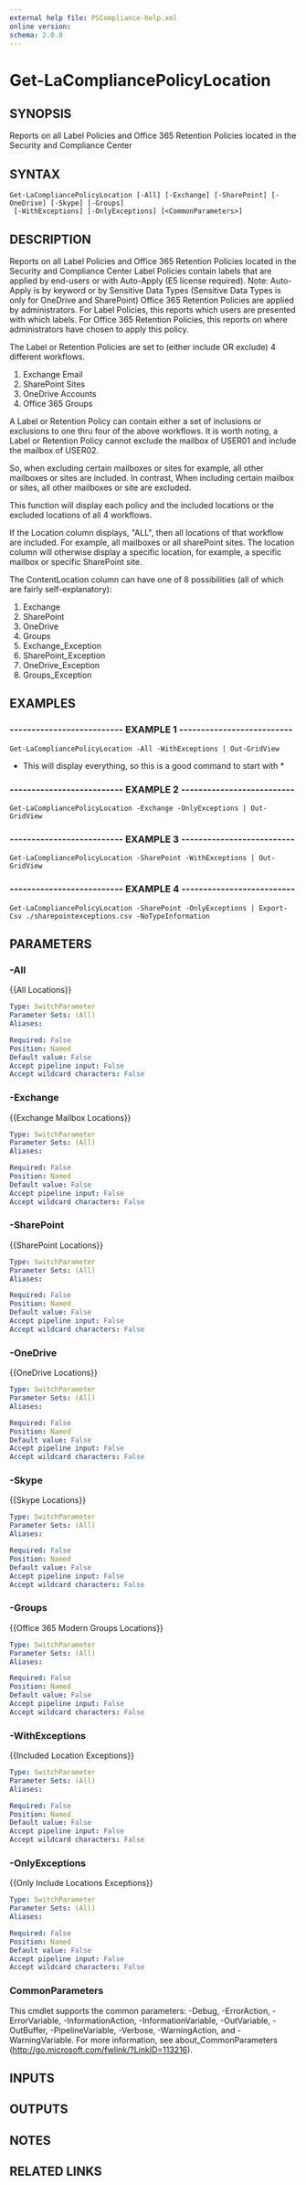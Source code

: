 ```yaml
---
external help file: PSCompliance-help.xml
online version: 
schema: 2.0.0
---
```


# Get-LaCompliancePolicyLocation

## SYNOPSIS
Reports on all Label Policies and Office 365 Retention Policies located in the Security and Compliance Center

## SYNTAX

```
Get-LaCompliancePolicyLocation [-All] [-Exchange] [-SharePoint] [-OneDrive] [-Skype] [-Groups]
 [-WithExceptions] [-OnlyExceptions] [<CommonParameters>]
```

## DESCRIPTION
Reports on all Label Policies and Office 365 Retention Policies located in the Security and Compliance Center
Label Policies contain labels that are applied by end-users or with Auto-Apply (E5 license required).
Note: Auto-Apply is by keyword or by Sensitive Data Types (Sensitive Data Types is only for OneDrive and SharePoint)
Office 365 Retention Policies are applied by administrators.
For Label Policies, this reports which users are presented with which labels.
For Office 365 Retention Policies, this reports on where administrators have chosen to apply this policy.

The Label or Retention Policies are set to (either include OR exclude) 4 different workflows.
 
1. Exchange Email
2. SharePoint Sites
3. OneDrive Accounts
4. Office 365 Groups

A Label or Retention Policy can contain either a set of inclusions or exclusions to one thru four of the above workflows.
It is worth noting, a Label or Retention Policy cannot exclude the mailbox of USER01 and include the mailbox of USER02.
 
So, when excluding certain mailboxes or sites for example, all other mailboxes or sites are included.
In contrast, When including certain mailbox or sites, all other mailboxes or site are excluded.

This function will display each policy and the included locations or the excluded locations of all 4 workflows.

If the Location column displays, "ALL", then all locations of that workflow are included.
For example, all mailboxes or all sharePoint sites.
The location column will otherwise display a specific location, for example, a specific mailbox or specific SharePoint site.

The ContentLocation column can have one of 8 possibilities (all of which are fairly self-explanatory):

1. Exchange
2. SharePoint
3. OneDrive
4. Groups
5. Exchange_Exception
6. SharePoint_Exception
7. OneDrive_Exception
8. Groups_Exception

## EXAMPLES

### -------------------------- EXAMPLE 1 --------------------------
```
Get-LaCompliancePolicyLocation -All -WithExceptions | Out-GridView
```

* This will display everything, so this is a good command to start with *

### -------------------------- EXAMPLE 2 --------------------------
```
Get-LaCompliancePolicyLocation -Exchange -OnlyExceptions | Out-GridView
```

### -------------------------- EXAMPLE 3 --------------------------
```
Get-LaCompliancePolicyLocation -SharePoint -WithExceptions | Out-GridView
```

### -------------------------- EXAMPLE 4 --------------------------
```
Get-LaCompliancePolicyLocation -SharePoint -OnlyExceptions | Export-Csv ./sharepointexceptions.csv -NoTypeInformation
```

## PARAMETERS

### -All
{{All Locations}}

```yaml
Type: SwitchParameter
Parameter Sets: (All)
Aliases: 

Required: False
Position: Named
Default value: False
Accept pipeline input: False
Accept wildcard characters: False
```

### -Exchange
{{Exchange Mailbox Locations}}

```yaml
Type: SwitchParameter
Parameter Sets: (All)
Aliases: 

Required: False
Position: Named
Default value: False
Accept pipeline input: False
Accept wildcard characters: False
```

### -SharePoint
{{SharePoint Locations}}

```yaml
Type: SwitchParameter
Parameter Sets: (All)
Aliases: 

Required: False
Position: Named
Default value: False
Accept pipeline input: False
Accept wildcard characters: False
```

### -OneDrive
{{OneDrive Locations}}

```yaml
Type: SwitchParameter
Parameter Sets: (All)
Aliases: 

Required: False
Position: Named
Default value: False
Accept pipeline input: False
Accept wildcard characters: False
```

### -Skype
{{Skype Locations}}

```yaml
Type: SwitchParameter
Parameter Sets: (All)
Aliases: 

Required: False
Position: Named
Default value: False
Accept pipeline input: False
Accept wildcard characters: False
```

### -Groups
{{Office 365 Modern Groups Locations}}

```yaml
Type: SwitchParameter
Parameter Sets: (All)
Aliases: 

Required: False
Position: Named
Default value: False
Accept pipeline input: False
Accept wildcard characters: False
```

### -WithExceptions
{{Included Location Exceptions}}

```yaml
Type: SwitchParameter
Parameter Sets: (All)
Aliases: 

Required: False
Position: Named
Default value: False
Accept pipeline input: False
Accept wildcard characters: False
```

### -OnlyExceptions
{{Only Include Locations Exceptions}}

```yaml
Type: SwitchParameter
Parameter Sets: (All)
Aliases: 

Required: False
Position: Named
Default value: False
Accept pipeline input: False
Accept wildcard characters: False
```

### CommonParameters
This cmdlet supports the common parameters: -Debug, -ErrorAction, -ErrorVariable, -InformationAction, -InformationVariable, -OutVariable, -OutBuffer, -PipelineVariable, -Verbose, -WarningAction, and -WarningVariable. For more information, see about_CommonParameters (http://go.microsoft.com/fwlink/?LinkID=113216).

## INPUTS

## OUTPUTS

## NOTES

## RELATED LINKS


